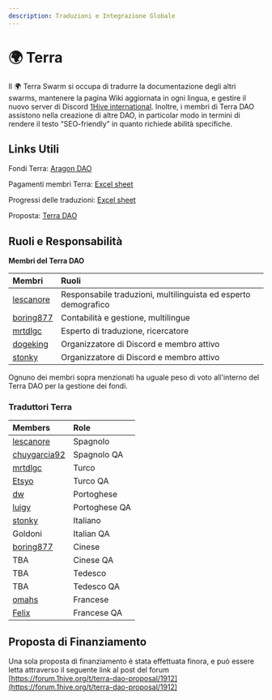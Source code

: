 ```yaml
---
description: Traduzioni e Integrazione Globale
---
```


# 🌍 Terra

Il 🌍 Terra Swarm si occupa di tradurre la documentazione degli altri swarms, mantenere la pagina Wiki aggiornata in ogni lingua, e  gestire il nuovo server di Discord [1Hive international](https://discord.gg/gM8Cy8mcPm). Inoltre, i membri  di  Terra DAO assistono nella creazione di altre DAO, in particolar modo in termini di rendere il testo “SEO-friendly” in quanto richiede abilità specifiche.   

## Links Utili

Fondi Terra:  [Aragon DAO](https://aragon.1hive.org/#/terradao/0x339fa43b3001f4e17a530a5abf5cc744b54ee79b/) 

​Pagamenti membri Terra: [Excel sheet](https://docs.google.com/spreadsheets/d/1LXZkwA3uxJoi5jw_O0pzMBlO1af91Sn2_ESl-9tv7nU/edit?usp=sharing) 

Progressi delle traduzioni: ​[Excel sheet](https://docs.google.com/spreadsheets/d/1GBnIRy5IBD99sLtW_dCaBJbjDbxDDqMDkbURy7fuCrM/edit?usp=sharing) 

Proposta: [Terra DAO](https://docs.google.com/document/d/1SC1FOmX3PA3A-Z8D9OEAalXKBFQJeWYAJHrVo310TyU/edit#heading=h.3sdj4z5mrep9)

## **Ruoli e Responsabilità**

**Membri del Terra DAO**

| **Membri** | Ruoli |
| :--- | :--- |
| [lescanore](https://forum.1hive.org/u/Escanor/summary) | Responsabile traduzioni, multilinguista ed esperto demografico |
| [boring877](https://forum.1hive.org/u/boring877/summary) | Contabilità e gestione, multilingue |
| [mrtdlgc](https://forum.1hive.org/u/mrtdlgc/summary) | Esperto di traduzione, ricercatore |
| [dogeking](https://forum.1hive.org/u/dogeking/summary) | Organizzatore di Discord e membro attivo |
| [stonky](https://forum.1hive.org/u/stonky/summary) | Organizzatore di Discord e membro attivo |

Ognuno dei membri sopra menzionati ha uguale peso di voto all'interno del Terra DAO per la gestione dei fondi.

### Traduttori Terra

| Members | Role |
| :--- | :--- |
| [lescanore](https://forum.1hive.org/u/escanor/summary) | Spagnolo |
| [chuygarcia92](https://forum.1hive.org/u/chuygarcia92/summary) | Spagnolo QA |
| [mrtdlgc](https://forum.1hive.org/u/mrtdlgc/summary) | Turco |
| [Etsyo](https://forum.1hive.org/u/etsyo/summary) | Turco QA |
| [dw](https://forum.1hive.org/u/farmerd/summary) | Portoghese |
| [luigy](https://forum.1hive.org/u/luigy/summary) | Portoghese QA |
| [stonky](https://forum.1hive.org/u/stonky/summary) | Italiano |
| Goldoni | Italian QA |
| [boring877](https://forum.1hive.org/u/boring877/summary) | Cinese  |
| TBA | Cinese QA |
| TBA | Tedesco |
| TBA | Tedesco QA |
| [omahs](https://forum.1hive.org/u/omahs/summary) | Francese |
| [Felix](https://forum.1hive.org/u/felix/summary) | Francese QA |

## Proposta di Finanziamento 

Una sola proposta di finanziamento è stata effettuata finora, e può essere letta attraverso il seguente link al post del forum  [https://forum.1hive.org/t/terra-dao-proposal/1912](https://forum.1hive.org/t/terra-dao-proposal/1912)

